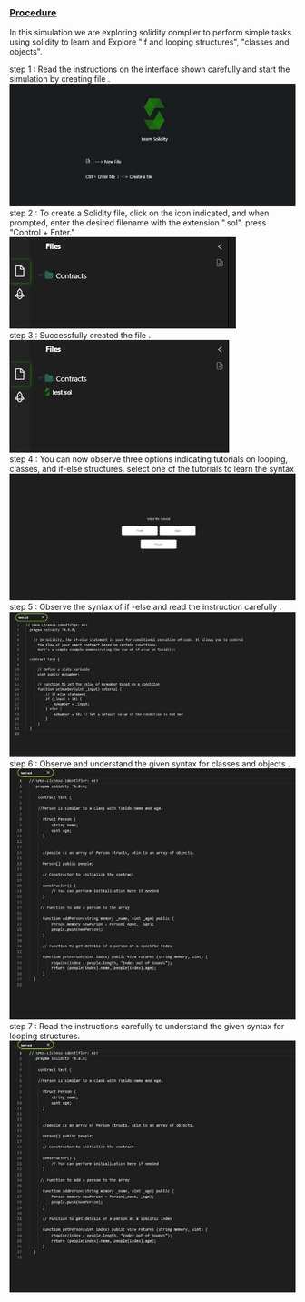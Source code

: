<u><h3>Procedure</h3></u>
<p>In this simulation we are exploring solidity complier to perform simple tasks using solidity to learn and  Explore "if and looping structures",  "classes and objects".</p>
 step 1 : Read the instructions on the interface shown carefully and  start the simulation by creating file .
<div><img src="images/learn.jpeg" alt=""></div>
step 2 :  To create a Solidity file, click on the icon indicated, and when prompted, enter the desired filename with the extension ".sol". press "Control + Enter."
<div><img src="images/files.jpeg" alt=""></div>
  step 3 : Successfully created the file .
<div><img src="images/createfile.jpeg" alt=""></div>
 step 4 : You can now observe three options indicating tutorials on looping, classes, and if-else structures. select one of the tutorials to learn the syntax 
<div><img src="images/choice.jpeg" alt=""></div>
step 5 : Observe the syntax of if -else  and read the instruction carefully .
<div><img src="images/if.jpeg" alt=""></div>
step 6 :  Observe and understand the given syntax for classes and objects .
<div><img src="images/class.jpeg" alt=""></div>
step 7 : Read the instructions carefully to understand the given syntax for looping structures.
<div><img src="images/class.jpeg" alt=""></div>